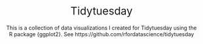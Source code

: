 <h1 style="font-weight:normal" align="center">
  &nbsp;Tidytuesday&nbsp;
</h1>

<div align="center">
This is a collection of data visualizations I created for Tidytuesday using the R package {ggplot2}. See https://github.com/rfordatascience/tidytuesday
